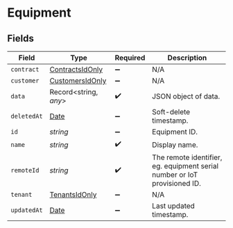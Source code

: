# Equipment


## Fields

| Field                                                                                         | Type                                                                                          | Required                                                                                      | Description                                                                                   |
| --------------------------------------------------------------------------------------------- | --------------------------------------------------------------------------------------------- | --------------------------------------------------------------------------------------------- | --------------------------------------------------------------------------------------------- |
| `contract`                                                                                    | [ContractsIdOnly](../../models/shared/contractsidonly.md)                                     | :heavy_minus_sign:                                                                            | N/A                                                                                           |
| `customer`                                                                                    | [CustomersIdOnly](../../models/shared/customersidonly.md)                                     | :heavy_minus_sign:                                                                            | N/A                                                                                           |
| `data`                                                                                        | Record<string, *any*>                                                                         | :heavy_check_mark:                                                                            | JSON object of data.                                                                          |
| `deletedAt`                                                                                   | [Date](https://developer.mozilla.org/en-US/docs/Web/JavaScript/Reference/Global_Objects/Date) | :heavy_minus_sign:                                                                            | Soft-delete timestamp.                                                                        |
| `id`                                                                                          | *string*                                                                                      | :heavy_minus_sign:                                                                            | Equipment ID.                                                                                 |
| `name`                                                                                        | *string*                                                                                      | :heavy_check_mark:                                                                            | Display name.                                                                                 |
| `remoteId`                                                                                    | *string*                                                                                      | :heavy_check_mark:                                                                            | The remote identifier, eg. equipment serial number or IoT provisioned ID.                     |
| `tenant`                                                                                      | [TenantsIdOnly](../../models/shared/tenantsidonly.md)                                         | :heavy_minus_sign:                                                                            | N/A                                                                                           |
| `updatedAt`                                                                                   | [Date](https://developer.mozilla.org/en-US/docs/Web/JavaScript/Reference/Global_Objects/Date) | :heavy_minus_sign:                                                                            | Last updated timestamp.                                                                       |
